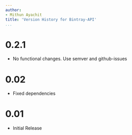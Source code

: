 ```yaml
---
author:
- Mithun Ayachit
title: 'Version History for Bintray-API'
...
```


# 0.2.1

-   No functional changes. Use semver and github-issues

# 0.02

-   Fixed dependencies

# 0.01

-   Initial Release

